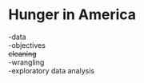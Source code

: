 # Hunger in America

-data  
-objectives  
~~cleaning~~  
-wrangling  
-exploratory data analysis  

